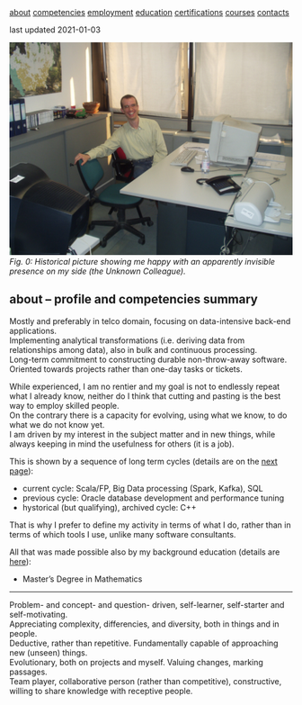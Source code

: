 <div class="topnav">
    <a class="active" href="./index.html">about</a>
    <a href="./competencies.html">competencies</a>
    <a href="./employment.html">employment</a>
    <a href="./education.html">education</a>
    <a href="./certifications.html">certifications</a>
    <a href="./courses.html">courses</a>
    <a href="./contacts.html">contacts</a>
</div>

last updated 2021-01-03

![picture](./giorgio.jpeg "Giorgio")
*Fig. 0: Historical picture showing me happy with an apparently invisible presence on my side (the Unknown Colleague).*

## about – profile and competencies summary

Mostly and preferably in telco domain, focusing on data-intensive back-end applications. \
Implementing analytical transformations (i.e. deriving data from relationships among data), also in bulk and continuous processing. \
Long-term commitment to constructing durable non-throw-away software. \
Oriented towards projects rather than one-day tasks or tickets.

While experienced, I am no rentier and my goal is not to endlessly repeat what I already know, neither do I think that cutting and pasting is the best way to employ skilled people. \
On the contrary there is a capacity for evolving, using what we know, to do what we do not know yet. \
I am driven by my interest in the subject matter and in new things, while always keeping in mind the usefulness for others (it is a job).

This is shown by a sequence of long term cycles (details are on the [next page](./competencies.md)):

* current cycle: Scala/FP, Big Data processing (Spark, Kafka), SQL
* previous cycle: Oracle database development and performance tuning
* hystorical (but qualifying), archived cycle: C++

That is why I prefer to define my activity in terms of what I do, rather than in terms of which tools I use, unlike many software consultants.

All that was made possible also by my background education (details are [here](./education.md)):

* Master’s Degree in Mathematics

---
Problem- and concept- and question- driven, self-learner, self-starter and self-motivating. \
Appreciating complexity, differencies, and diversity, both in things and in people. \
Deductive, rather than repetitive. Fundamentally capable of approaching new (unseen) things. \
Evolutionary, both on projects and myself. Valuing changes, marking passages. \
Team player, collaborative person (rather than competitive), constructive, willing to share knowledge with receptive people.
